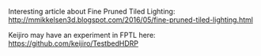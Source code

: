Interesting article about Fine Pruned Tiled Lighting:
http://mmikkelsen3d.blogspot.com/2016/05/fine-pruned-tiled-lighting.html

Keijiro may have an experiment in FPTL here:
https://github.com/keijiro/TestbedHDRP
